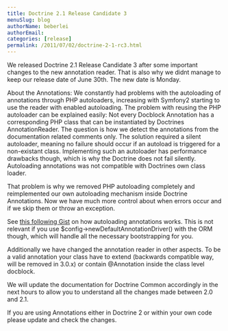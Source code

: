 ```yaml
---
title: Doctrine 2.1 Release Candidate 3
menuSlug: blog
authorName: beberlei 
authorEmail: 
categories: [release]
permalink: /2011/07/02/doctrine-2-1-rc3.html
---
```

We released Doctrine 2.1 Release Candidate 3 after some important
changes to the new annotation reader. That is also why we didnt manage
to keep our release date of June 30th. The new date is Monday.

About the Annotations: We constantly had problems with the autoloading
of annotations through PHP autoloaders, increasing with Symfony2
starting to use the reader with enabled autoloading. The problem with
reusing the PHP autoloader can be explained easily: Not every Docblock
Annotation has a corresponding PHP class that can be instantiated by
Doctrines AnnotationReader. The question is how we detect the
annotations from the documentation related comments only. The solution
required a silent autoloader, meaning no failure should occur if an
autoload is triggered for a non-existant class. Implementing such an
autoloader has performance drawbacks though, which is why the Doctrine
does not fail silently. Autoloading annotations was not compatible with
Doctrines own class loader.

That problem is why we removed PHP autoloading completely and
reimplemented our own autoloading mechanism inside Doctrine Annotations.
Now we have much more control about when errors occur and if we skip
them or throw an exception.

See [this following Gist](https://gist.github.com/1059486) on how
autoloading annotations works. This is not relevant if you use
\$config-\>newDefaultAnnotationDriver() with the ORM though, which will
handle all the necessary bootstrapping for you.

Additionally we have changed the annotation reader in other aspects. To
be a valid annotation your class have to extend (backwards compatible
way, will be removed in 3.0.x) or contain @Annotation inside the class
level docblock.

We will update the documentation for Doctrine Common accordingly in the
next hours to allow you to understand all the changes made between 2.0
and 2.1.

If you are using Annotations either in Doctrine 2 or within your own
code please update and check the changes.
